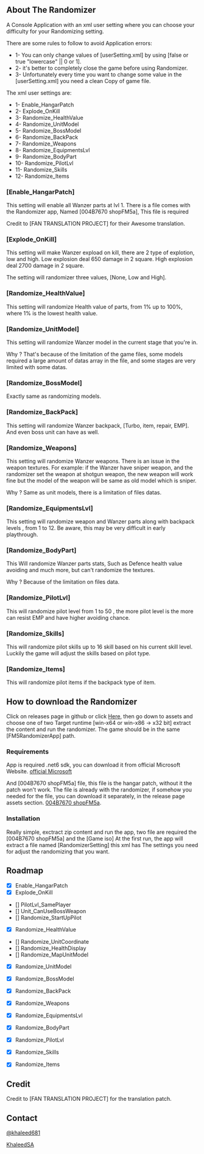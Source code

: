 <!-- ABOUT THE Randomizer -->
## About The Randomizer

A Console Application with an xml user setting where you can choose your difficulty for your Randomizing setting.

There are some rules to follow to avoid Application errors:
* 1- You can only change values of [userSetting.xml] by using [false or true "lowercase" || 0 or 1].
* 2- it's better to completely close the game before using Randomizer.
* 3- Unfortunately every time you want to change some value in the [userSetting.xml] you need a clean Copy of game file.

The xml user settings are:
* 1- Enable_HangarPatch
* 2- Explode_OnKill
* 3- Randomize_HealthValue
* 4- Randomize_UnitModel
* 5- Randomize_BossModel
* 6- Randomize_BackPack
* 7- Randomize_Weapons
* 8- Randomize_EquipmentsLvl
* 9- Randomize_BodyPart
* 10- Randomize_PilotLvl
* 11- Randomize_Skills
* 12- Randomize_Items



### [Enable_HangarPatch]

This setting will enable all Wanzer parts at lvl 1.
There is a file comes with the Randomizer app, Named [004B7670 shopFM5a], This file is required

Credit to [FAN TRANSLATION PROJECT] for their Awesome translation.

### [Explode_OnKill]

This setting will make Wanzer expload on kill, there are 2 type of explotion, low and high.
Low explosion deal 650 damage in 2 square.
High explosion deal 2700 damage in 2 square.

The setting will randomizer three values, [None, Low and High].

### [Randomize_HealthValue]

This setting will randomize Health value of parts, from 1% up to 100%, where 1% is the lowest health value.


### [Randomize_UnitModel]

This setting will randomize Wanzer model in the current stage that you're in.

Why ?
That's because of the limitation of the game files, some models required a large amount of datas array in the file,
and some stages are very limited with some datas.

### [Randomize_BossModel]

Exactly same as randomizing models.

### [Randomize_BackPack]

This setting will randomize Wanzer backpack, [Turbo, item, repair, EMP].
And even boss unit can have as well.

### [Randomize_Weapons]

This setting will randomize Wanzer weapons.
There is an issue in the weapon textures.
For example: if the Wanzer have sniper weapon, and the randomizer set the weapon at shotgun weapon, 
the new weapon will work fine but the model of the weapon will be same as old model which is sniper.

Why ?
Same as unit models, there is a limitation of files datas.

### [Randomize_EquipmentsLvl]

This setting will randomize weapon and Wanzer parts along with backpack levels , from 1 to 12.
Be aware, this may be very difficult in early playthrough.

### [Randomize_BodyPart]

This Will randomize Wanzer parts stats, Such as Defence health value avoiding and much more, but can't randomize the textures.

Why ?
Because of the limitation on files data.

### [Randomize_PilotLvl]

This will randomize pilot level from 1 to 50 , the more pilot level is the more can resist EMP and have higher avoiding chance.

### [Randomize_Skills]

This will randomize pilot skills up to 16 skill based on his current skill level.
Luckily the game will adjust the skills based on pilot type.

### [Randomize_Items]

This will randomize pilot items if the backpack type of item.


<!-- Downloading -->
## How to download the Randomizer

Click on releases page in github or click [Here](https://github.com/KhaleedSA/FM5RandomizerApp/releases/tag/v1.0.0-FM5), then go down to assets and choose one of two Target runtime [win-x64 or win-x86 -> x32 bit] extract the content and run the randomizer.
The game should be in the same [FM5RandomizerApp] path.

### Requirements

App is required .net6 sdk, you can download it from official Microsoft Website.
[official Microsoft](https://dotnet.microsoft.com/en-us/download/dotnet/6.0)

And [004B7670 shopFM5a] file, this file is the hangar patch, without it the patch won't work.
The file is already with the randomizer, if somehow you needed for the file, you can download it separately, in the release page assets section.
[004B7670 shopFM5a](https://github.com/KhaleedSA/FM5RandomizerApp/releases/tag/v1.0.0-FM5).

<!-- Installation -->
### Installation

Really simple, exctract zip content and run the app, two file are required the [004B7670 shopFM5a] and the [Game iso]
At the first run, the app will extract a file named [RandomizerSetting] this xml has The settings you need for adjust the randomizing that you want.

<!-- ROADMAP -->
## Roadmap

- [x] Enable_HangarPatch
- [x] Explode_OnKill
- [] PilotLvl_SamePlayer
- [] Unit_CanUseBossWeapon
- [] Randomize_StartUpPilot
- [x] Randomize_HealthValue
- [] Randomize_UnitCoordinate
- [] Randomize_HealthDisplay
- [] Randomize_MapUnitModel
- [x] Randomize_UnitModel
- [x] Randomize_BossModel
- [x] Randomize_BackPack
- [x] Randomize_Weapons
- [x] Randomize_EquipmentsLvl
- [x] Randomize_BodyPart
- [x] Randomize_PilotLvl
- [x] Randomize_Skills
- [x] Randomize_Items


<!-- Credit -->
## Credit

Credit to [FAN TRANSLATION PROJECT] for the translation patch.

<!-- CONTACT -->
## Contact

[@khaleed681](https://twitter.com/khaleed681)

[KhaleedSA](https://github.com/KhaleedSA)
